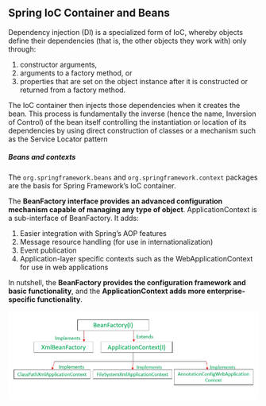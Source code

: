 ## Spring IoC Container and Beans

Dependency injection (DI) is a specialized form of IoC, whereby objects define their dependencies (that is, the other objects they work with) only through:
1. constructor arguments, 
2. arguments to a factory method, or 
3. properties that are set on the object instance after it is constructed or returned from a factory method. 

The IoC container then injects those dependencies when it creates the bean. 
This process is fundamentally the inverse (hence the name, Inversion of Control) of the bean itself controlling the instantiation 
or location of its dependencies by using direct construction of classes or a mechanism such as the Service Locator pattern

##### Beans and contexts
The `org.springframework.beans` and `org.springframework.context` packages are the basis for Spring Framework’s IoC container. 

The **BeanFactory interface provides an advanced configuration mechanism capable of managing any type of object**. 
ApplicationContext is a sub-interface of BeanFactory. It adds:
1. Easier integration with Spring’s AOP features
2. Message resource handling (for use in internationalization)
3. Event publication
4. Application-layer specific contexts such as the WebApplicationContext for use in web applications

In nutshell, the **BeanFactory provides the configuration framework and basic functionality**, 
and the **ApplicationContext adds more enterprise-specific functionality**.


![img.png](img.png)




